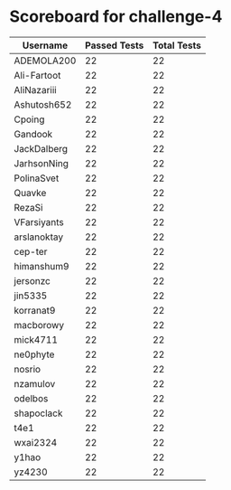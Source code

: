 # Scoreboard for challenge-4
| Username   | Passed Tests | Total Tests |
|------------|--------------|-------------|
| ADEMOLA200 | 22 | 22 |
| Ali-Fartoot | 22 | 22 |
| AliNazariii | 22 | 22 |
| Ashutosh652 | 22 | 22 |
| Cpoing | 22 | 22 |
| Gandook | 22 | 22 |
| JackDalberg | 22 | 22 |
| JarhsonNing | 22 | 22 |
| PolinaSvet | 22 | 22 |
| Quavke | 22 | 22 |
| RezaSi | 22 | 22 |
| VFarsiyants | 22 | 22 |
| arslanoktay | 22 | 22 |
| cep-ter | 22 | 22 |
| himanshum9 | 22 | 22 |
| jersonzc | 22 | 22 |
| jin5335 | 22 | 22 |
| korranat9 | 22 | 22 |
| macborowy | 22 | 22 |
| mick4711 | 22 | 22 |
| ne0phyte | 22 | 22 |
| nosrio | 22 | 22 |
| nzamulov | 22 | 22 |
| odelbos | 22 | 22 |
| shapoclack | 22 | 22 |
| t4e1 | 22 | 22 |
| wxai2324 | 22 | 22 |
| y1hao | 22 | 22 |
| yz4230 | 22 | 22 |
